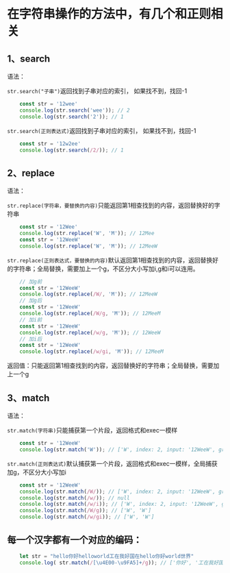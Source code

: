# 在字符串操作的方法中，有几个和正则相关
## 1、search
语法：

`str.search("子串")`返回找到子串对应的索引， 如果找不到，找回-1
```javascript
    const str = '12wee'
    console.log(str.search('wee')); // 2
    console.log(str.search('2')); // 1
```

`str.search(正则表达式)`返回找到子串对应的索引， 如果找不到，找回-1
```javascript
    const str = '12w2ee'
    console.log(str.search(/2/)); // 1
```
## 2、replace
语法：

`str.replace(字符串，要替换的内容)`只能返回第1相查找到的内容，返回替换好的字符串
```javascript
    const str = '12Wee'
    console.log(str.replace('W', 'M')); // 12Mee
    const str = '12WeeW'
    console.log(str.replace('W', 'M')); // 12MeeW
```

`str.replace(正则表达式，要替换的内容)`默认返回第1相查找到的内容，返回替换好的字符串；全局替换，需要加上一个g，不区分大小写加i,g和i可以连用。
```javascript
	// 加g前
    const str = '12WeeW'
    console.log(str.replace(/W/, 'M')); // 12MeeW
    // 加g后
    const str = '12WeeW'
    console.log(str.replace(/W/g, 'M')); // 12MeeM
    // 加i前
    const str = '12WeeW'
    console.log(str.replace(/w/g, 'M')); // 12WeeW
    // 加i后
    const str = '12WeeW'
    console.log(str.replace(/w/gi, 'M')); // 12MeeM
```
返回值：只能返回第1相查找到的内容，返回替换好的字符串；全局替换，需要加上一个g

## 3、match
语法：

`str.match(字符串)`只能捕获第一个片段，返回格式和exec一模样
```javascript
    const str = '12WeeW'
    console.log(str.match('W')); // ['W', index: 2, input: '12WeeW', groups: undefined]
```
`str.match(正则表达式)`默认捕获第一个片段，返回格式和exec一模样，全局捕获加g，不区分大小写加i
```javascript
    const str = '12WeeW'
    console.log(str.match(/W/)); // ['W', index: 2, input: '12WeeW', groups: undefined]
    console.log(str.match(/w/)); // null
    console.log(str.match(/w/i)); // ['W', index: 2, input: '12WeeW', groups: undefined]
    console.log(str.match(/W/g)); // ['W', 'W']
    console.log(str.match(/w/gi)); // ['W', 'W']
```
## 每一个汉字都有一个对应的编码：

```javascript
    let str = "hello你好helloworld工在我好国在hello你好world世界"
    console.log( str.match(/[\u4E00-\u9FA5]+/g)); // ['你好', '工在我好国在', '你好', '世界']
```